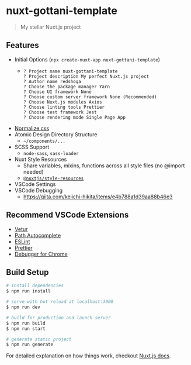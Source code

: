 # nuxt-gottani-template

> My stellar Nuxt.js project

## Features
- Initial Options (`npx create-nuxt-app nuxt-gottani-template`)
  - ```
    ? Project name nuxt-gottani-template
    ? Project description My perfect Nuxt.js project
    ? Author name redshoga
    ? Choose the package manager Yarn
    ? Choose UI framework None
    ? Choose custom server framework None (Recommended)
    ? Choose Nuxt.js modules Axios
    ? Choose linting tools Prettier
    ? Choose test framework Jest
    ? Choose rendering mode Single Page App
    ```
- [Normalize.css](https://necolas.github.io/normalize.css/)
- Atomic Design Directory Structure
  - `~/components/...`
- SCSS Support
  - `node-sass`, `sass-loader`
- Nuxt Style Resources
  - Share variables, mixins, functions across all style files (no @import needed)
  - [`@nuxtjs/style-resources`](https://github.com/nuxt-community/style-resources-module)
- VSCode Settings
- VSCode Debugging
  - https://qiita.com/keiichi-hikita/items/e4b788a1d39aa88b46e3

## Recommend VSCode Extensions

- [Vetur](https://marketplace.visualstudio.com/items?itemName=octref.vetur)
- [Path Autocomplete](https://marketplace.visualstudio.com/items?itemName=ionutvmi.path-autocomplete)
- [ESLint](https://marketplace.visualstudio.com/items?itemName=dbaeumer.vscode-eslint)
- [Prettier](https://marketplace.visualstudio.com/items?itemName=esbenp.prettier-vscode)
- [Debugger for Chrome](https://marketplace.visualstudio.com/items?itemName=msjsdiag.debugger-for-chrome)

## Build Setup

``` bash
# install dependencies
$ npm run install

# serve with hot reload at localhost:3000
$ npm run dev

# build for production and launch server
$ npm run build
$ npm run start

# generate static project
$ npm run generate
```

For detailed explanation on how things work, checkout [Nuxt.js docs](https://nuxtjs.org).
